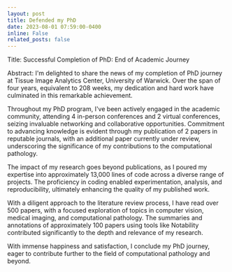 ```yaml
---
layout: post
title: Defended my PhD
date: 2023-08-01 07:59:00-0400
inline: False
related_posts: false
---
```


Title:  Successful Completion of PhD: End of Academic Journey

Abstract: I'm delighted to share the news of my completion of PhD journey at Tissue Image Analytics Center, University of Warwick. Over the span of four years, equivalent to 208 weeks, my dedication and hard work have culminated in this remarkable achievement.

Throughout my PhD program, I've been actively engaged in the academic community, attending 4 in-person conferences and 2 virtual conferences, seizing invaluable networking and collaborative opportunities. Commitment to advancing knowledge is evident through my publication of 2 papers in reputable journals, with an additional paper currently under review, underscoring the significance of my contributions to the computational pathology.

The impact of my research goes beyond publications, as I poured my expertise into approximately 13,000 lines of code across a diverse range of projects. The proficiency in coding enabled experimentation, analysis, and reproducibility, ultimately enhancing the quality of my published work.

With a diligent approach to the literature review process, I have read over 500 papers, with a focused exploration of topics in computer vision, medical imaging, and computational pathology. The summaries and annotations of approximately 100 papers using tools like Notability contributed significantly to the depth and relevance of my research.

With immense happiness and satisfaction, I conclude my PhD journey, eager to contribute further to the field of computational pathology and beyond.

